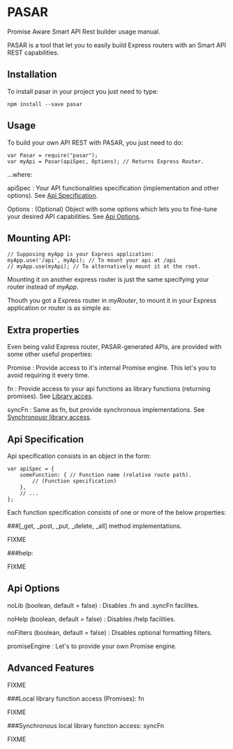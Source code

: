 PASAR
=====

Promise Aware Smart API Rest builder usage manual.

PASAR is a tool that let you to easily build Express routers with an Smart API REST capabilities.


Installation
------------

To install pasar in your project you just need to type:

    npm install --save pasar

Usage
-----

To build your own API REST with PASAR, you just need to do:

    var Pasar = require("pasar");
    var myApi = Pasar(apiSpec, Options); // Returns Express Router.

...where:

apiSpec
: Your API functionalities specification (implementation and other options). See [Api Specification](#apiSpec).

Options
: (Optional) Object with some options which lets you to fine-tune your desired API capabilities. See [Api Options](#apiOptions).


Mounting API:
-------------

    // Supposing myApp is your Express application:
    myApp.use('/api', myApi); // To mount your api at /api
    // myApp.use(myApi); // To alternatively mount it at the root.

Mounting it on another express router is just the same specifying your router instead of *myApp*.



Thouth you got a Express router in *myRouter*, to mount it in your Express application or router is as simple as:


Extra properties
----------------

Even being valid Express router, PASAR-generated APIs, are provided with some other useful properties:

Promise
: Provide access to it's internal Promise engine. This let's you to avoid requiring it every time.

fn
: Provide access to your api functions as library functions (returning promises). See [Library acces](#fn).

syncFn
: Same as fn, but provide synchronous implementations. See [Synchronousr library access](#syncFn).




<a name="apiSpec"></a>Api Specification
---------------------------------------

Api specification consists in an object in the form:

    var apiSpec = {
        someFunction: { // Function name (relative route path).
            // (Function specification)
        },
        // ...
    };


Each function specification consists of one or more of the below properties:

###[_get, _post, _put, _delete, _all] method implementations.

FIXME


###help:

FIXME

<a name="apiOptions"></a>Api Options
------------------------------------

noLib (boolean, default = false)
: Disables .fn and .syncFn facilites.

noHelp (boolean, default = false)
: Disables /help facilities.

noFilters (boolean, default = false)
: Disables optional formatting filters.

promiseEngine
: Let's to provide your own Promise engine.



<a name="advFeatures"></a>Advanced Features
-------------------------------------------

FIXME



###<a name="fn"></a>Local library function access (Promises): fn

FIXME


###<a name="syncFn"></a>Synchronous local library function access: syncFn

FIXME



